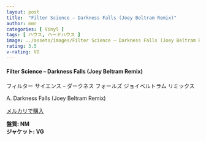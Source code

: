 ```yaml
---
layout: post
title:  "Filter Science – Darkness Falls (Joey Beltram Remix)"
author: mmr
categories: [ Vinyl ]
tags: [ ハウス, ハードハウス ]
image: ../assets/images/Filter Science – Darkness Falls (Joey Beltram Remix).jpg
rating: 3.5
v-rating: VG
---
```


#### Filter Science – Darkness Falls (Joey Beltram Remix)

フィルター サイエンス – ダークネス フォールズ
ジョイベルトラム リミックス

A. Darkness Falls (Joey Beltram Remix)

[メルカリで購入](https://jp.mercari.com/item/m45484922511)

<div class="mt-4 mb-4 d-flex align-items-center">
<strong class="mr-1">盤質: NM</strong>
</div>
<div class="mt-4 mb-4 d-flex align-items-center">
<strong class="mr-1">ジャケット: VG</strong>
</div>
